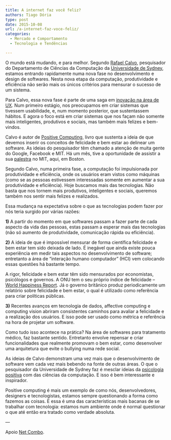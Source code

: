 ```yaml
---
title: A internet faz você feliz?
authors: Tiago Dória
type: post
date: 2015-10-08
url: /a-internet-faz-voce-feliz/
categories:
  - Mercado e Comportamento
  - Tecnologia e Tendências

---
```

O mundo está mudando, e para melhor. Segundo [Rafael Calvo][1], pesquisador do Departamento de Ciências da Computação da [Universidade de Sydney][2], estamos entrando rapidamente numa nova fase no desenvolvimento e design de softwares. Nesta nova etapa da computação, produtividade e eficiência não serão mais os únicos critérios para mensurar o sucesso de um sistema.

Para Calvo, essa nova fase é parte de uma saga em [inovação na área de UX][3]. Num primeiro estágio, nos preocupamos em criar sistemas que tivessem usabilidade, e, num momento posterior, que sustentassem hábitos. E agora o foco está em criar sistemas que nos façam não somente mais inteligentes, produtivos e sociais, mas também mais felizes e bem-vindos.

Calvo é autor de [Positive Computing][4], livro que sustenta a ideia de que devemos inserir os conceitos de felicidade e bem estar ao delinear um software. As ideias do pesquisador têm chamado a atenção de muita gente do Google, Facebook e MIT. Há um mês, tive a oportunidade de assistir a sua [palestra][5] no MIT, aqui, em Boston.

Segundo Calvo, numa primeira fase, a computação foi impulsionada por produtividade e eficiência, onde os usuários eram vistos como máquinas (como se as pessoas estivessem interessadas somente em aumentar a sua produtividade e eficiência). Hoje buscamos mais das tecnologias. Não basta que nos tornem mais produtivos, inteligentes e sociais, queremos também nos sentir mais felizes e realizados.

Essa mudança na expectativa sobre o que as tecnologias podem fazer por nós teria surgido por várias razões:

**1)** A partir do momento em que softwares passam a fazer parte de cada aspecto da vida das pessoas, estas passam a esperar mais das tecnologias (não só aumento de produtividade, comunicação rápida ou eficiência).

**2)** A ideia de que é impossível mensurar de forma científica felicidade e bem estar tem sido deixada de lado. É inegável que ainda existe pouca experiência em medir tais aspectos no desenvolvimento de software; entretanto a área de “interação humano computador” (HCI) vem colocando essas questões há bastante tempo.

A rigor, felicidade e bem estar têm sido mensurados por economistas, psicólogos e governos. A ONU tem o seu próprio índice de felicidade &#8211; [World Happiness Report][6]. Já o governo britânico produz periodicamente um relatório sobre felicidade e bem estar, o qual é utilizado como referência para criar políticas públicas.

**3)** Recentes avanços em tecnologia de dados, affective computing e computing vision abriram consistentes caminhos para avaliar a felicidade e a realização dos usuários. E isso pode ser usado como métrica e referência na hora de projetar um software.

Como tudo isso acontece na prática? Na área de softwares para tratamento médico, faz bastante sentido. Entretanto envolve repensar e criar funcionalidades que realmente promovam o bem estar, como desenvolver uma arquitetura que evite o bullying numa rede social.

As ideias de Calvo demonstram uma vez mais que o desenvolvimento de software vem cada vez mais bebendo na fonte de outras áreas. O que o pesquisador da Universidade de Sydney faz é mesclar ideias da [psicologia positiva][7] com das ciências da computação. E isso é bem interessante e inspirador.

Positive computing é mais um exemplo de como nós, desenvolvedores, designers e tecnologistas, estamos sempre questionando a forma como fazemos as coisas. E essa é uma das características mais bacanas de se trabalhar com tecnologia: estamos num ambiente onde é normal questionar o que até então era tratado como verdade absoluta.

&#8212;
  
Apoio [Net Combo][8].

 [1]: https://twitter.com/rafael_a_calvo
 [2]: http://sydney.edu.au/
 [3]: http://www.forbes.com/sites/giovannirodriguez/2015/01/25/positive-computing-the-next-big-thing-in-human-centered-design/
 [4]: https://mitpress.mit.edu/books/positive-computing
 [5]: https://twitter.com/tdoria/status/643880204037943296
 [6]: http://worldhappiness.report/
 [7]: https://pt.wikipedia.org/wiki/Psicologia_positiva
 [8]: http://www.combomultinet.com/net-combo/